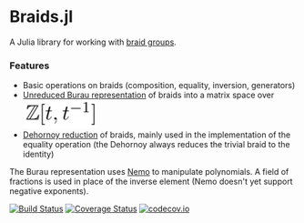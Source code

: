 # Braids.jl

A Julia library for working with [braid groups](https://en.wikipedia.org/wiki/Braid_group).

### Features

- Basic operations on braids (composition, equality, inversion, generators)
- [Unreduced Burau representation](https://en.wikipedia.org/wiki/Burau_representation) of braids into a matrix space over ![Polynomial ring in t and t inverse](https://github.com/jwvictor/Braids.jl/raw/master/resources/polyring.png) 
- [Dehornoy reduction](https://dehornoy.users.lmno.cnrs.fr/Papers/Dfo.pdf) of braids, mainly used in the implementation of the equality operation (the Dehornoy always reduces the trivial braid to the identity)

The Burau representation uses [Nemo](http://nemocas.org/) to manipulate polynomials. A field of fractions is used in place of the inverse element (Nemo doesn't yet support negative exponents).

[![Build Status](https://travis-ci.org/jwvictor/Braids.jl.svg?branch=master)](https://travis-ci.org/jwvictor/Braids.jl) [![Coverage Status](https://coveralls.io/repos/jwvictor/Braids.jl/badge.svg?branch=master&service=github)](https://coveralls.io/github/jwvictor/Braids.jl?branch=master) [![codecov.io](http://codecov.io/github/jwvictor/Braids.jl/coverage.svg?branch=master)](http://codecov.io/github/jwvictor/Braids.jl?branch=master)
